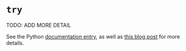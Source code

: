 # `try`

TODO: ADD MORE DETAIL

See the Python [documentation entry][keyword-try-docs], as well as [this blog post][keyword-try-etymology] for more details.

[keyword-try-docs]: https://docs.python.org/3/reference/compound_stmts.html#the-try-statement
[keyword-try-etymology]: https://yawpitchroll.com/posts/the-35-words-you-need-to-python/#try
